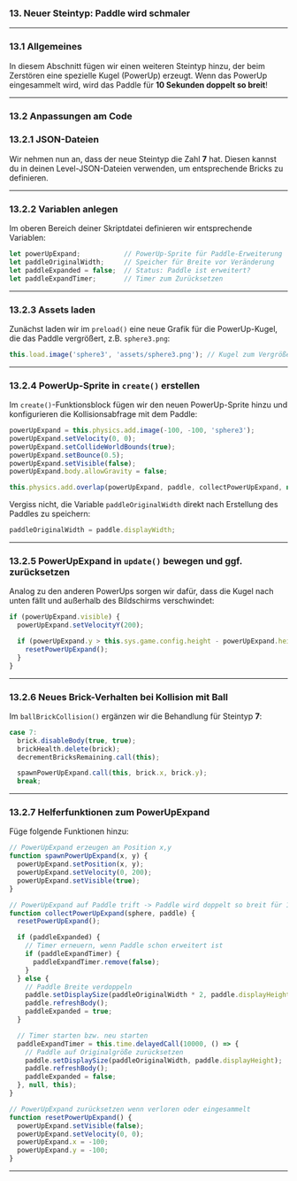 ### 13. Neuer Steintyp: Paddle wird schmaler

---
### 13.1 Allgemeines

In diesem Abschnitt fügen wir einen weiteren Steintyp hinzu, der beim Zerstören eine spezielle Kugel (PowerUp) erzeugt. Wenn das PowerUp eingesammelt wird, wird das Paddle für **10 Sekunden doppelt so breit**!

---

### 13.2 Anpassungen am Code
### 13.2.1 JSON-Dateien
Wir nehmen nun an, dass der neue Steintyp die Zahl **7** hat. Diesen kannst du in deinen Level-JSON-Dateien verwenden, um entsprechende Bricks zu definieren.

---
### 13.2.2 Variablen anlegen

Im oberen Bereich deiner Skriptdatei definieren wir entsprechende Variablen:

```js
let powerUpExpand;           // PowerUp-Sprite für Paddle-Erweiterung
let paddleOriginalWidth;     // Speicher für Breite vor Veränderung
let paddleExpanded = false;  // Status: Paddle ist erweitert?
let paddleExpandTimer;       // Timer zum Zurücksetzen
```
---
### 13.2.3 Assets laden

Zunächst laden wir im `preload()` eine neue Grafik für die PowerUp-Kugel, die das Paddle vergrößert, z.B. `sphere3.png`:

```js
this.load.image('sphere3', 'assets/sphere3.png'); // Kugel zum Vergrößern des Paddles
```




---

### 13.2.4 PowerUp-Sprite in `create()` erstellen

Im `create()`-Funktionsblock fügen wir den neuen PowerUp-Sprite hinzu und konfigurieren die Kollisionsabfrage mit dem Paddle:

```js
powerUpExpand = this.physics.add.image(-100, -100, 'sphere3');
powerUpExpand.setVelocity(0, 0);
powerUpExpand.setCollideWorldBounds(true);
powerUpExpand.setBounce(0.5);
powerUpExpand.setVisible(false);
powerUpExpand.body.allowGravity = false;

this.physics.add.overlap(powerUpExpand, paddle, collectPowerUpExpand, null, this);
```

Vergiss nicht, die Variable `paddleOriginalWidth` direkt nach Erstellung des Paddles zu speichern:

```js
paddleOriginalWidth = paddle.displayWidth;
```

---

### 13.2.5 PowerUpExpand in `update()` bewegen und ggf. zurücksetzen

Analog zu den anderen PowerUps sorgen wir dafür, dass die Kugel nach unten fällt und außerhalb des Bildschirms verschwindet:

```js
if (powerUpExpand.visible) {
  powerUpExpand.setVelocityY(200);

  if (powerUpExpand.y > this.sys.game.config.height - powerUpExpand.height) {
    resetPowerUpExpand();
  }
}
```

---

### 13.2.6 Neues Brick-Verhalten bei Kollision mit Ball

Im `ballBrickCollision()` ergänzen wir die Behandlung für Steintyp **7**:

```js
case 7:
  brick.disableBody(true, true);
  brickHealth.delete(brick);
  decrementBricksRemaining.call(this);

  spawnPowerUpExpand.call(this, brick.x, brick.y);
  break;
```

---

### 13.2.7 Helferfunktionen zum PowerUpExpand

Füge folgende Funktionen hinzu:

```js
// PowerUpExpand erzeugen an Position x,y
function spawnPowerUpExpand(x, y) {
  powerUpExpand.setPosition(x, y);
  powerUpExpand.setVelocity(0, 200);
  powerUpExpand.setVisible(true);
}

// PowerUpExpand auf Paddle trift -> Paddle wird doppelt so breit für 10 Sekunden
function collectPowerUpExpand(sphere, paddle) {
  resetPowerUpExpand();

  if (paddleExpanded) {
    // Timer erneuern, wenn Paddle schon erweitert ist
    if (paddleExpandTimer) {
      paddleExpandTimer.remove(false);
    }
  } else {
    // Paddle Breite verdoppeln
    paddle.setDisplaySize(paddleOriginalWidth * 2, paddle.displayHeight);
    paddle.refreshBody();
    paddleExpanded = true;
  }

  // Timer starten bzw. neu starten
  paddleExpandTimer = this.time.delayedCall(10000, () => {
    // Paddle auf Originalgröße zurücksetzen
    paddle.setDisplaySize(paddleOriginalWidth, paddle.displayHeight);
    paddle.refreshBody();
    paddleExpanded = false;
  }, null, this);
}

// PowerUpExpand zurücksetzen wenn verloren oder eingesammelt
function resetPowerUpExpand() {
  powerUpExpand.setVisible(false);
  powerUpExpand.setVelocity(0, 0);
  powerUpExpand.x = -100;
  powerUpExpand.y = -100;
}
```

---
